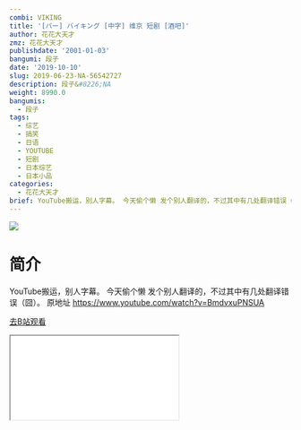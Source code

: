 ```yaml
---
combi: VIKING
title: '[バー] バイキング [中字] 维京 短剧 [酒吧]'
author: 花花大天才
zmz: 花花大天才
publishdate: '2001-01-03'
bangumi: 段子
date: '2019-10-10'
slug: 2019-06-23-NA-56542727
description: 段子&#8226;NA
weight: 8990.0
bangumis:
  - 段子
tags:
  - 综艺
  - 搞笑
  - 日语
  - YOUTUBE
  - 短剧
  - 日本综艺
  - 日本小品
categories:
  - 花花大天才
brief: YouTube搬运，别人字幕。 今天偷个懒 发个别人翻译的，不过其中有几处翻译错误（囧）。 原地址 https://www.youtube.com/watch?v=BmdvxuPNSUA
---
```

![](https://raw.githubusercontent.com/tcgriffith/owaraisite/master/static/tmpimg/5ed380baf361fa16b1a4fa2285e7877668621812.jpg.480.jpg)
# 简介  
YouTube搬运，别人字幕。
今天偷个懒 发个别人翻译的，不过其中有几处翻译错误（囧）。
原地址 https://www.youtube.com/watch?v=BmdvxuPNSUA  

[去B站观看](https://www.bilibili.com/video/av56542727/)
<div class ="resp-container"><iframe class="testiframe" src="//player.bilibili.com/player.html?aid=56542727"", scrolling="no", allowfullscreen="true" > </iframe></div> 
